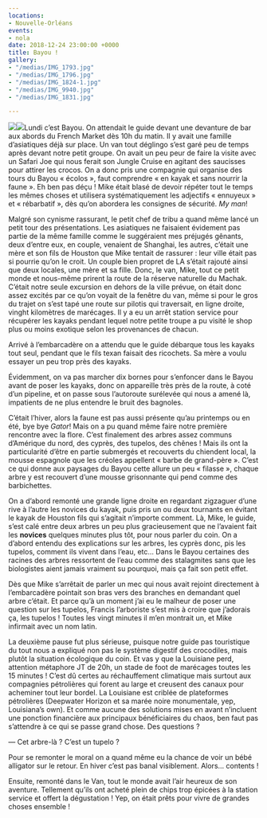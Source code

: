 ```yaml
---
locations:
- Nouvelle-Orléans
events:
- nola
date: 2018-12-24 23:00:00 +0000
title: Bayou !
gallery:
- "/medias/IMG_1793.jpg"
- "/medias/IMG_1796.jpg"
- "/medias/IMG_1824-1.jpg"
- "/medias/IMG_9940.jpg"
- "/medias/IMG_1831.jpg"

---
```

![](/medias/IMG_1814.jpg)![](/medias/IMG_1824.jpg)Lundi c’est Bayou. On attendait le guide devant une devanture de bar aux abords du French Market dès 10h du matin. Il y avait une famille d’asiatiques déjà sur place.
Un van tout déglingo s’est garé peu de temps après devant notre petit groupe.
On avait un peu peur de faire la visite avec un Safari Joe qui nous ferait son Jungle Cruise en agitant des saucisses pour attirer les crocos. On a donc pris une compagnie qui organise des tours du Bayou « écolos », faut comprendre « en kayak et sans nourrir la faune ». Eh ben pas déçu ! Mike était blasé de devoir répéter tout le temps les mêmes choses et utilisera systématiquement les adjectifs « ennuyeux » et « rébarbatif », dès qu’on abordera les consignes de sécurité. _My man_!

Malgré son cynisme rassurant, le petit chef de tribu a quand même lancé un petit tour des présentations. Les asiatiques ne faisaient évidement pas partie de la même famille comme le suggéraient mes préjugés gênants, deux d’entre eux, en couple, venaient de Shanghai, les autres, c’était une mère et son fils de Houston que Mike tentait de rassurer : leur ville était pas si pourrie qu’on le croit. Un couple bien propret de LA s’était rajouté ainsi que deux locales, une mère et sa fille.
Donc, le van, Mike, tout ce petit monde et nous-même prirent la route de la réserve naturelle du Machak. C’était notre seule excursion en dehors de la ville prévue, on était donc assez excités par ce qu’on voyait de la fenêtre du van, même si pour le gros du trajet on s’est tapé une route sur pilotis qui traversait, en ligne droite, vinght kilomètres de marécages. Il y a eu un arrêt station service pour récupérer les kayaks pendant lequel notre petite troupe a pu visité le shop plus ou moins exotique selon les provenances de chacun.

Arrivé à l’embarcadère on a attendu que le guide débarque tous les kayaks tout seul, pendant que le fils texan faisait des ricochets. Sa mère a voulu essayer un peu trop près des kayaks.

Évidemment, on va pas marcher dix bornes pour s’enfoncer dans le Bayou avant de poser les kayaks, donc on appareille très près de la route, à coté d’un pipeline, et on passe sous l’autoroute surélevée qui nous a amené là, impatients de ne plus entendre le bruit des bagnoles.

C’était l’hiver, alors la faune est pas aussi présente qu’au printemps ou en été, bye bye _Gator_! 
Mais on a pu quand même faire notre première rencontre avec la flore. C’est finalement des arbres assez communs d’Amérique du nord, des cyprès, des tupelos, des chênes ! 
Mais ils ont la particularité d’être en partie submergés et recouverts du chiendent local, la mousse espagnole que les créoles appellent « barbe de grand-père ».
C’est ce qui donne aux paysages du Bayou cette allure un peu « filasse », chaque arbre y est recouvert d’une mousse grisonnante qui pend comme des barbichettes.

On a d’abord remonté une grande ligne droite en regardant zigzaguer d’une rive à l’autre les novices du kayak, puis pris un ou deux tournants en évitant le kayak de Houston fils qui s’agitait n’importe comment. 
Là, Mike, le guide, s’est calé entre deux arbres un peu plus gracieusement que ne l’avaient fait les __novices__ quelques minutes plus tôt, pour nous parler du coin. On a d’abord entendu des explications sur les arbres, les cyprès donc, pis les tupelos, comment ils vivent dans l’eau, etc… Dans le Bayou certaines des racines des arbres ressortent de l’eau comme des stalagmites sans que les biologistes aient jamais vraiment su pourquoi, mais ça fait son petit effet.

Dès que Mike s’arrêtait de parler un mec qui nous avait rejoint directement à l’embarcadère pointait son bras vers des branches en demandant quel arbre c’était. Et parce qu’à un moment j’ai eu le malheur de poser une question sur les tupelos, Francis l’arboriste s’est mis à croire que j’adorais ça, les tupelos ! Toutes les vingt minutes il m’en montrait un, et Mike infirmait avec un nom latin.

La deuxième pause fut plus sérieuse, puisque notre guide pas touristique du tout nous a expliqué non pas le système digestif des crocodiles, mais plutôt la situation écologique du coin.
Et vas y que la Louisiane perd, attention métaphore JT de 20h, un stade de foot de marécages toutes les 15 minutes ! 
C’est dû certes au réchauffement climatique mais surtout aux compagnies pétrolières qui forent au large et creusent des canaux pour acheminer tout leur bordel. La Louisiane est criblée de plateformes pétrolières (Deepwater Horizon et sa marée noire monumentale, yep, Louisiana’s own). Et comme aucune des solutions mises en avant n’incluent une ponction financière aux principaux bénéficiaires du chaos, ben faut pas s’attendre à ce qui se passe grand chose. Des questions ?

— Cet arbre-là ? C’est un tupelo ?

Pour se remonter le moral on a quand même eu la chance de voir un bébé alligator sur le retour. En hiver c’est pas banal visiblement. Alors… contents !

Ensuite, remonté dans le Van, tout le monde avait l’air heureux de son aventure. Tellement qu’ils ont acheté plein de chips trop épicées à la station service et offert la dégustation ! Yep, on était prêts pour vivre de grandes choses ensemble !